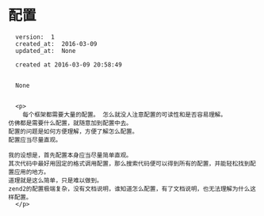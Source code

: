 
  # 配置

      version:  1
      created_at:  2016-03-09
      updated_at:  None

      created at 2016-03-09 20:58:49 


      None


      <p>
      	每个框架都需要大量的配置。 怎么就没人注意配置的可读性和是否容易理解。
	仿佛都是需要什么配置，就随意加到配置中去。 
	配置的问题是如何方便理解，方便了解怎么配置。 
	配置应当尽量直观。

	我的设想是，首先配置本身应当尽量简单直观。
	其次代码中最好用固定的格式调用配置，那么搜索代码便可以得到所有的配置，并能轻松找到配置应用的地方。
	道理就是这么简单，只是难以做到。 
	zend2的配置极端复杂，没有文档说明，谁知道怎么配置，有了文档说明，也无法理解为什么这样配置。
      </p>

  
